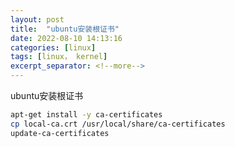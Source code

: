 ```yaml
---
layout: post
title:  "ubuntu安装根证书"
date: 2022-08-10 14:13:16
categories: [linux]
tags: [linux， kernel]
excerpt_separator: <!--more-->
---
```

ubuntu安装根证书
<!--more-->

```bash
apt-get install -y ca-certificates
cp local-ca.crt /usr/local/share/ca-certificates
update-ca-certificates
```